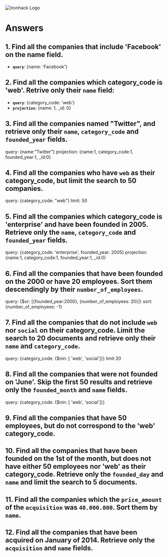 ![Ironhack Logo](https://i.imgur.com/1QgrNNw.png)

# Answers

## 1. Find all the companies that include 'Facebook' on the **name** field.

 - **`query`**: {name: 'Facebook'}
 
 ## 2. Find all the companies which **category_code** is 'web'. Retrive only their `name` field:

 - **`query`**: {category_code: 'web'}
 - **`projection`**: {name: 1, _id: 0}

## 3. Find all the companies named "Twitter", and retrieve only their `name`, `category_code` and `founded_year` fields.

query: {name:"Twitter"}
projection: {name:1, category_code:1, founded_year:1, _id:0}

## 4. Find all the companies who have `web` as their **category_code**, but limit the search to 50 companies.

query: {category_code: "web"}
limit: 50

## 5. Find all the companies which **category_code** is 'enterprise' and have been founded in 2005. Retrieve only the `name`, `category_code` and `founded_year` fields.

query: {category_code: 'enterprise', founded_year: 2005}
projection: {name:1, category_code:1, founded_year:1, _id:0}


## 6. Find all the companies that have been **founded** on the 2000 or have 20 **employees**. Sort them descendingly by their `number_of_employees`.

query: {$or: [{founded_year:2000}, {number_of_employees: 20}]}
sort: {number_of_employees: -1}

## 7. Find all the companies that do not include `web` nor `social` on their **category_code**. Limit the search to 20 documents and retrieve only their `name` and `category_code`.

query: {category_code: {$nin: [ 'web', 'social']}}
limit 20

## 8. Find all the companies that were not **founded** on 'June'. Skip the first 50 results and retrieve only the `founded_month` and `name` fields.

query: {category_code: {$nin: [ 'web', 'social']}}

## 9. Find all the companies that have 50 employees, but do not correspond to the 'web' **category_code**. 

## 10. Find all the companies that have been founded on the 1st of the month, but does not have either 50 employees nor 'web' as their **category_code**. Retrieve only the `founded_day` and `name` and limit the search to 5 documents.

## 11. Find all the companies which the `price_amount` of the `acquisition` was **`40.000.000`**. Sort them by `name`.

## 12. Find all the companies that have been acquired on January of 2014. Retrieve only the `acquisition` and `name` fields.